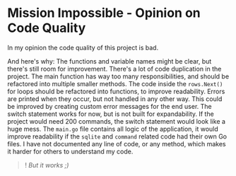 # Mission Impossible - Opinion on Code Quality

In my opinion the code quality of this project is bad.

And here's why:
The functions and variable names might be clear, but there's still room for improvement. There's a lot of code duplication in the project. The main function has way too many responsibilities, and should be refactored into multiple smaller methods. The code inside the `rows.Next()` for loops should be refactored into functions, to improve readability. Errors are printed when they occur, but not handled in any other way. This could be improved by creating custom error messages for the end user. The switch statement works for now, but is not built for expandability. If the project would need 200 commands, the switch statement would look like a huge mess. The `main.go` file contains all logic of the application, it would improve readability if the `sqlite` and `command` related code had their own Go files. I have not documented any line of code, or any method, which makes it harder for others to understand my code.

>! *But it works ;)*